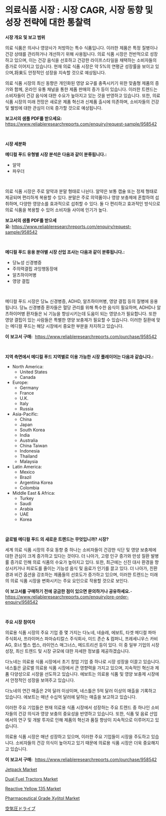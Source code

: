 <p><h1>의료식품 시장 : 시장 CAGR, 시장 동향 및 성장 전략에 대한 통찰력</h1></p><p><strong>시장 개요 및 보고 범위</strong></p>
<p><p>의료 식품은 의사나 영양사가 처방하는 특수 식품입니다. 이러한 제품은 특정 질병이나 건강 상태를 관리하거나 개선하기 위해 사용됩니다. 의료 식품 시장은 전반적으로 성장하고 있으며, 이는 건강 음식을 선호하고 건강한 라이프스타일을 채택하는 소비자들의 증가로 이어지고 있습니다. 현재 의료 식품 시장은 약 5%의 연평균 성장률을 보이고 있으며,将来도 안정적인 성장을 지속할 것으로 예상됩니다. </p><p>의료 식품 시장의 최신 동향은 개인화된 영양 요구를 충족시키기 위한 맞춤형 제품의 증가와 함께, 온라인 유통 채널을 통한 제품 판매의 증가 등이 있습니다. 이러한 트렌드는 소비자들이 건강 음식에 대한 수요가 높아지고 있는 것을 반영하고 있습니다. 또한, 의료 식품 시장의 미래 전망은 새로운 제품 혁신과 신제품 출시에 의존하며, 소비자들의 건강 및 웰빙에 대한 관심이 더욱 증가할 것으로 예상됩니다.</p></p>
<p><strong>보고서의 샘플 PDF를 받으세요:</strong> <a href="https://www.reliableresearchreports.com/enquiry/request-sample/958542">https://www.reliableresearchreports.com/enquiry/request-sample/958542</a></p>
<p>&nbsp;</p>
<p><strong>시장 세분화</strong></p>
<p><strong>메디컬 푸드 유형별 시장 분석은 다음과 같이 분류됩니다.:</strong></p>
<p><ul><li>알약</li><li>파우더</li></ul></p>
<p>&nbsp;</p>
<p><p>의료 식품 시장은 주로 알약과 분말 형태로 나뉜다. 알약은 보통 캡슐 또는 정제 형태로 제공되며 편리하게 복용할 수 있다. 분말은 주로 의약품이나 영양 보충제에 혼합하여 섭취하며, 다양한 영양소를 효과적으로 섭취할 수 있다. 둘 다 편리하고 효과적인 방식으로 의료 식품을 복용할 수 있어 소비자들 사이에 인기가 높다.</p></p>
<p><strong>보고서의 샘플 PDF를 받으세요:</strong>&nbsp;<a href="https://www.reliableresearchreports.com/enquiry/request-sample/958542">https://www.reliableresearchreports.com/enquiry/request-sample/958542</a></p>
<p>&nbsp;</p>
<p><strong> 메디컬 푸드 응용 분야별 시장 산업 조사는 다음과 같이 분류됩니다.:</strong></p>
<p><ul><li>당뇨성 신경병증</li><li>주의력결핍 과잉행동장애</li><li>알츠하이머병</li><li>영양 결핍</li></ul></p>
<p>&nbsp;</p>
<p><p>메디컬 푸드 시장은 당뇨 신경병증, ADHD, 알츠하이머병, 영양 결핍 등의 질병에 응용됩니다. 당뇨 신경병증 환자들은 혈당 관리를 위해 특수한 음식이 필요하며, ADHD나 알츠하이머병 환자들은 뇌 기능을 향상시키는데 도움이 되는 영양소가 필요합니다. 또한 영양 결핍이 있는 사람들은 특별한 영양 보충제가 필요할 수 있습니다. 이러한 질환에 맞는 메디컬 푸드는 해당 시장에서 중요한 부분을 차지하고 있습니다.</p></p>
<p><strong>이 보고서 구매:</strong>&nbsp; <a href="https://www.reliableresearchreports.com/purchase/958542">https://www.reliableresearchreports.com/purchase/958542</a></p>
<p>&nbsp;</p>
<p><strong>지역 측면에서 메디컬 푸드 지역별로 이용 가능한 시장 플레이어는 다음과 같습니다.:</strong></p>
<p><ul>
    <li>
        North America:
        <ul>
            <li>United States</li>
            <li>Canada</li>
        </ul>
    </li>
    <li>
        Europe:
        <ul>
            <li>Germany</li>
            <li>France</li>
            <li>U.K.</li>
            <li>Italy</li>
            <li>Russia</li>
        </ul>
    </li>
    <li>
        Asia-Pacific:
        <ul>
            <li>China</li>
            <li>Japan</li>
            <li>South Korea</li>
            <li>India</li>
            <li>Australia</li>
            <li>China Taiwan</li>
            <li>Indonesia</li>
            <li>Thailand</li>
            <li>Malaysia</li>
        </ul>
    </li>
    <li>
        Latin America:
        <ul>
            <li>Mexico</li>
            <li>Brazil</li>
            <li>Argentina Korea</li>
            <li>Colombia</li>
        </ul>
    </li>
    <li>
        Middle East & Africa:
        <ul>
            <li>Turkey</li>
            <li>Saudi</li>
            <li>Arabia</li>
            <li>UAE</li>
            <li>Korea</li>
        </ul>
    </li>
    </ul></p>
<p>&nbsp;</p>
<p><strong>글로벌 메디컬 푸드 의 새로운 트렌드는 무엇입니까? 시장?</strong></p>
<p><p>세계 의료 식품 시장의 주요 동향 중 하나는 소비자들이 건강한 식단 및 영양 보충제에 대한 관심이 크게 증가하고 있다는 것이다. 더 나아가, 고령 인구 증가와 만성 질환 발병률 증가로 인해 의료 식품의 수요가 높아지고 있다. 또한, 최근에는 신진 대사 환경을 향상시키거나 피로도를 줄이는 기능성 음식 및 음료가 인기를 끌고 있다. 더 나아가, 친환경과 비건 옵션을 강조하는 제품들의 선호도가 증가하고 있으며, 이러한 트렌드는 미래의 의료 식품 시장을 변화시키는 주요 요인으로 작용할 것으로 보인다.</p></p>
<p><strong>이 보고서를 구매하기 전에 궁금한 점이 있으면 문의하거나 공유하세요.</strong>- <a href="https://www.reliableresearchreports.com/enquiry/pre-order-enquiry/958542">https://www.reliableresearchreports.com/enquiry/pre-order-enquiry/958542</a></p>
<p>&nbsp;</p>
<p><strong>주요 시장 참여자</strong></p>
<p><p>의료용 식품 시장의 주요 기업 중 몇 가지는 다노네, 네슬레, 에보트, 타겟 메디컬 파마 주식회사, 프라이머스 파마슈티칼스 주식회사, 미드 존슨 & 컴퍼니, 프레세니우스 카비 AG, 호너 헬스 랩스, 라이언스 매그너스, 메드트리션 등이 있다. 이 중 일부 기업의 시장 성장, 최신 트렌드 및 시장 규모에 대한 자세한 정보를 제공하겠습니다.</p><p>다노네는 의료용 식품 시장에서 초기 창업 기업 중 하나로 시장 성장을 이끌고 있습니다. 네스틀은 글로벌 의료용 식품 시장에서 큰 영향력을 가지고 있으며, 지속적인 혁신과 제품 다양성으로 시장을 선도하고 있습니다. 에보트는 의료용 식품 및 영양 보충제 시장에서 안정적인 성장을 보여주고 있습니다.</p><p>다노네의 연간 매출은 2억 달러 이상이며, 네스틀은 5억 달러 이상의 매출을 기록하고 있습니다. 에보트는 매년 수십억 달러에 달하는 매출을 보고하고 있습니다.</p><p>이러한 주요 기업들은 현재 의료용 식품 시장에서 성장하는 주요 트렌드 중 하나인 소비자들의 건강 의식과 영양 보충의 중요성을 반영하고 있습니다. 또한, 식품 및 음료 산업에서의 연구 및 개발 투자로 인해 제품의 혁신과 품질 향상이 지속적으로 이루어지고 있습니다.</p><p>의료용 식품 시장은 매년 성장하고 있으며, 이러한 주요 기업들이 시장을 주도하고 있습니다. 소비자들의 건강 의식이 높아지고 있기 때문에 의료용 식품 시장은 더욱 중요해지고 있습니다.</p></p>
<p><strong>이 보고서 구매:</strong>&nbsp;&nbsp;<a href="https://www.reliableresearchreports.com/purchase/958542">https://www.reliableresearchreports.com/purchase/958542</a></p>
<p><p><a href="https://issuu.com/reportprime-2/docs/jetpack-market-size-2030.pptx">Jetpack Market</a></p><p><a href="https://issuu.com/reportprime-2/docs/dual-fuel-tractors-market-size-2030.pptx">Dual Fuel Tractors Market</a></p><p><a href="https://github.com/irfadac/Market-Research-Report-List-2/blob/main/reactive-yellow-135-market.md">Reactive Yellow 135 Market</a></p><p><a href="https://full-wildebeest-80b.notion.site/Pharmaceutical-Grade-Xylitol-Market-Centers-on-Aspects-such-as-Market-Growth-Market-Share-Market-O-3cb67fcc9bbe4da0adc3ccac84f589cb">Pharmaceutical Grade Xylitol Market</a></p><p><a href="https://medium.com/@cynthiasecret7/%E7%A9%BA%E6%B0%97%E9%A7%86%E5%8B%95%E8%A3%85%E7%BD%AE%E5%B8%82%E5%A0%B4-%E7%A8%AE%E9%A1%9E-%E7%94%A8%E9%80%94-%E5%9C%B0%E7%90%86%E3%81%AB%E3%82%88%E3%82%8B%E5%8C%85%E6%8B%AC%E7%9A%84%E8%A9%95%E4%BE%A1-248031cb323f">空気圧ドライブ</a></p></p>
